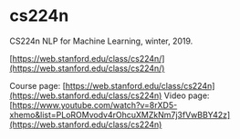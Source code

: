 # cs224n

CS224n NLP for Machine Learning, winter, 2019.

[https://web.stanford.edu/class/cs224n/](https://web.stanford.edu/class/cs224n/)

Course page: [https://web.stanford.edu/class/cs224n](https://web.stanford.edu/class/cs224n)
Video page: [https://www.youtube.com/watch?v=8rXD5-xhemo&list=PLoROMvodv4rOhcuXMZkNm7j3fVwBBY42z](https://web.stanford.edu/class/cs224n)
